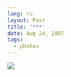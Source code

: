 ```yaml
---
lang: ru
layout: Post
title: '***'
date: Aug 24, 2007
tags:
  - photos
---
```


![](http://wow.sapegin.me/3M1i1O0v2642/Sapegin-Artem-20D-2007-08-12-418-1853.jpg)
